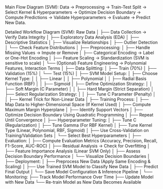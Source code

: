 Main Flow Diagram (SVM):
Data → Preprocessing → Train-Test Split → Select Kernel & Hyperparameters → Optimize Decision Boundary → Compute Predictions → Validate Hyperparameters → Evaluate → Predict New Data.

Detailed Workflow Diagram (SVM):
Raw Data
│
├── Data Collection → Verify Data Integrity
│
├── Exploratory Data Analysis (EDA)
│ ├── Descriptive Statistics
│ ├── Visualize Relationships
│ ├── Outlier Detection
│ └── Check Feature Distributions
│
├── Preprocessing:
│ ├── Handle Missing Values → Impute or Remove
│ ├── Categorical Encoding → Label or One-Hot Encoding
│ ├── Feature Scaling → Standardization (SVM is sensitive to scale)
│ └── (Optional) Feature Engineering → Polynomial Features, Interaction Terms
│
├── Data Splitting:
│ ├── Train (70%)
│ ├── Validation (15%)
│ └── Test (15%)
│
├── SVM Model Setup:
│ ├── Choose Kernel Type:
│ │ ├── Linear
│ │ ├── Polynomial
│ │ ├── Radial Basis Function (RBF)
│ │ ├── Sigmoid
│ ├── Define Optimization Strategy:
│ │ ├── Soft Margin (C Parameter)
│ │ ├── Hard Margin (Strict Separation)
│ ├── Select Regularization Strategy:
│ │ ├── Tune C Parameter (Penalty)
│ │ ├── Kernel Trick for Non-Linear Data
│
├── Training Process:
│ ├── Map Data to Higher-Dimensional Space (If Kernel Used)
│ ├── Compute Maximum Margin Hyperplane
│ ├── Identify Support Vectors
│ ├── Optimize Decision Boundary Using Quadratic Programming
│ ├── Repeat Until Convergence
│
├── Hyperparameter Tuning:
│ ├── Tune C (Regularization)
│ ├── Tune Gamma (For RBF Kernel)
│ ├── Tune Kernel Type (Linear, Polynomial, RBF, Sigmoid)
│ ├── Use Cross-Validation on Training/Validation Sets
│ └── Select Best Hyperparameters
│
├── Evaluation:
│ ├── Compute Evaluation Metrics (Accuracy, Precision, Recall, F1-Score, AUC-ROC)
│ ├── Residual Analysis → Check for Overfitting
│ ├── Feature Importance Analysis (Linear SVM Only)
│ ├── Assess Decision Boundary Performance
│ └── Visualize Decision Boundaries
│
├── Deployment:
│ ├── Preprocess New Data (Apply Same Encoding & Scaling)
│ ├── Use Trained SVM Model to Classify New Data
│ ├── Predict Final Output
│ └── Save Model Configuration & Inference Pipeline
│
└── Monitoring:
├── Track Model Performance Over Time
├── Update Model with New Data
└── Re-train Model as New Data Becomes Available